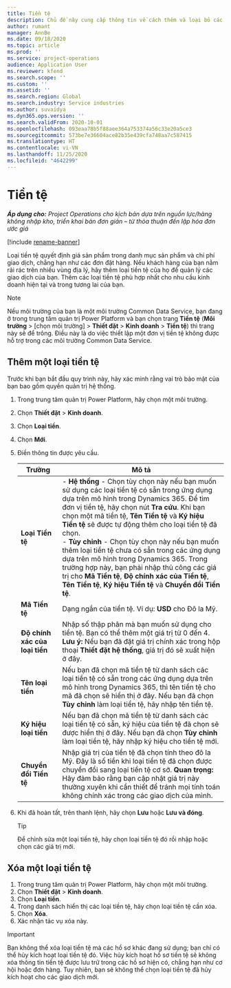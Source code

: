 ```yaml
---
title: Tiền tệ
description: Chủ đề này cung cấp thông tin về cách thêm và loại bỏ các loại tiền tệ trong Project Operations.
author: rumant
manager: AnnBe
ms.date: 09/18/2020
ms.topic: article
ms.prod: ''
ms.service: project-operations
audience: Application User
ms.reviewer: kfend
ms.search.scope: ''
ms.custom: ''
ms.assetid: ''
ms.search.region: Global
ms.search.industry: Service industries
ms.author: suvaidya
ms.dyn365.ops.version: ''
ms.search.validFrom: 2020-10-01
ms.openlocfilehash: 093eaa78b5f88aee364a753374a56c33e20a5ce3
ms.sourcegitcommit: 573be7e36604ace82b35e439cfa748aa7c587415
ms.translationtype: HT
ms.contentlocale: vi-VN
ms.lasthandoff: 11/25/2020
ms.locfileid: "4642299"
---
```

# <a name="currency"></a>Tiền tệ

_**Áp dụng cho:** Project Operations cho kịch bản dựa trên nguồn lực/hàng không nhập kho, triển khai bản đơn giản – từ thỏa thuận đến lập hóa đơn ước giá_

[!include [rename-banner](~/includes/cc-data-platform-banner.md)]

Loại tiền tệ quyết định giá sản phẩm trong danh mục sản phẩm và chi phí giao dịch, chẳng hạn như các đơn đặt hàng. Nếu khách hàng của bạn nằm rải rác trên nhiều vùng địa lý, hãy thêm loại tiền tệ của họ để quản lý các giao dịch của bạn. Thêm các loại tiền tệ phù hợp nhất cho nhu cầu kinh doanh hiện tại và trong tương lai của bạn.  

> [!NOTE]
> Nếu môi trường của bạn là một môi trường Common Data Service, bạn đang ở trong trung tâm quản trị Power Platform và bạn chọn trang **Tiền tệ** (**Môi trường** > [chọn môi trường] > **Thiết đặt** > **Kinh doanh** > **Tiền tệ**) thì trang này sẽ để trông. Điều này là do việc thiết lập một đơn vị tiền tệ không được hỗ trợ trong các môi trường Common Data Service.

## <a name="add-a-currency"></a>Thêm một loại tiền tệ  
Trước khi bạn bắt đầu quy trình này, hãy xác minh rằng vai trò bảo mật của bạn bao gồm quyền quản trị hệ thống. 

1. Trong trung tâm quản trị Power Platform, hãy chọn một môi trường. 
2. Chọn **Thiết đặt** > **Kinh doanh**.
3. Chọn **Loại tiền**.  
4. Chọn **Mới**.  
5. Điền thông tin được yêu cầu.  


   |          Trường          |                                                                                                                                                                                                                                                                                                                                                                            Mô tả                                                                                                                                                                                                                                                                                                                                                                            |
   |-------------------------|-------------------------------------------------------------------------------------------------------------------------------------------------------------------------------------------------------------------------------------------------------------------------------------------------------------------------------------------------------------------------------------------------------------------------------------------------------------------------------------------------------------------------------------------------------------------------------------------------------------------------------------------------------------------------------------------------------------------------------------------------------------------|
   |    **Loại Tiền tệ**    | - **Hệ thống** - Chọn tùy chọn này nếu bạn muốn sử dụng các loại tiền tệ có sẵn trong ứng dụng dựa trên mô hình trong Dynamics 365. Để tìm đơn vị tiền tệ, hãy chọn nút **Tra cứu**. Khi bạn chọn một mã tiền tệ, **Tên Tiền tệ** và **Ký hiệu Tiền tệ** sẽ được tự động thêm cho loại tiền tệ đã chọn.<br />- **Tùy chỉnh** - Chọn tùy chọn này nếu bạn muốn thêm loại tiền tệ chưa có sẵn trong các ứng dụng dựa trên mô hình trong Dynamics 365. Trong trường hợp này, bạn phải nhập thủ công các giá trị cho **Mã Tiền tệ**, **Độ chính xác của Tiền tệ**, **Tên Tiền tệ**, **Ký hiệu Tiền tệ** và **Chuyển đổi Tiền tệ**. |
   |    **Mã Tiền tệ**    |                                                                                                                                                                                                                                                                                                                                            Dạng ngắn của tiền tệ. Ví dụ: **USD** cho Đô la Mỹ.                                                                                                                                                                                                                                                                                                                                            |
   | **Độ chính xác của loại tiền**  |                                                                                                                                                                                  Nhập số thập phân mà bạn muốn sử dụng cho tiền tệ.  Bạn có thể thêm một giá trị từ 0 đến 4. **Lưu ý:**  Nếu bạn đã đặt giá trị chính xác trong hộp thoại **Thiết đặt hệ thống**, giá trị đó sẽ xuất hiện ở đây.                                                                                                                                                                                  |
   |    **Tên loại tiền**    |                                                                                                                                                                                                                                         Nếu bạn đã chọn mã tiền tệ từ danh sách các loại tiền tệ có sẵn trong các ứng dụng dựa trên mô hình trong Dynamics 365, thì tên tiền tệ cho mã đã chọn sẽ hiển thị ở đây. Nếu bạn đã chọn **Tùy chỉnh** làm loại tiền tệ, hãy nhập tên tiền tệ.                                                                                                                                                                                                                                          |
   |   **Ký hiệu loại tiền**   |                                                                                                                                                                                                                                                                      Nếu bạn đã chọn mã tiền tệ từ danh sách các loại tiền tệ có sẵn, ký hiệu của tiền tệ đã chọn sẽ được hiển thị ở đây. Nếu bạn đã chọn **Tùy chỉnh** làm loại tiền tệ, hãy nhập ký hiệu cho tiền tệ mới.                                                                                                                                                                                                                                                                       |
   | **Chuyển đổi Tiền tệ** |                                                                                                                                                                                                                                     Nhập giá trị của tiền tệ đã chọn tính theo đô la Mỹ. Đây là số tiền khi loại tiền tệ đã chọn được chuyển đổi sang loại tiền tệ cơ sở. **Quan trọng:**  Hãy đảm bảo rằng bạn cập nhật giá trị này thường xuyên khi cần thiết để tránh mọi tính toán không chính xác trong các giao dịch của mình.                                                                                                                                                                                                                                      |


6. Khi đã hoàn tất, trên thanh lệnh, hãy chọn **Lưu** hoặc **Lưu và đóng**.  

   > [!TIP]
   >  Để chỉnh sửa một loại tiền tệ, hãy chọn loại tiền tệ đó rồi nhập hoặc chọn các giá trị mới.  

## <a name="delete-a-currency"></a>Xóa một loại tiền tệ  

1. Trong trung tâm quản trị Power Platform, hãy chọn một môi trường. 
2. Chọn **Thiết đặt** > **Kinh doanh**.
3. Chọn **Loại tiền**.  
4. Trong danh sách hiển thị các loại tiền tệ, hãy chọn loại tiền tệ cần xóa.  
5. Chọn **Xóa**.  
6. Xác nhận tác vụ xóa này.  

> [!IMPORTANT]
>  Bạn không thể xóa loại tiền tệ mà các hồ sơ khác đang sử dụng; bạn chỉ có thể hủy kích hoạt loại tiền tệ đó. Việc hủy kích hoạt hồ sơ tiền tệ sẽ không xóa thông tin tiền tệ được lưu trữ trong các hồ sơ hiện có, chẳng hạn như cơ hội hoặc đơn hàng. Tuy nhiên, bạn sẽ không thể chọn loại tiền tệ đã hủy kích hoạt cho các giao dịch mới.  
